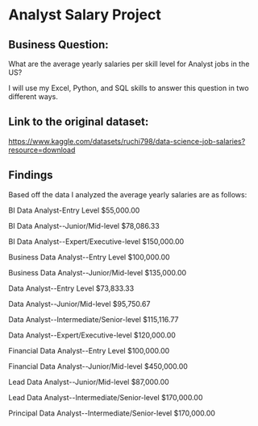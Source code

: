 # Analyst Salary Project

## Business Question:

What are the average yearly salaries per skill level for Analyst jobs in the US?


I will use my Excel, Python, and SQL skills to answer this question in two different ways.

## Link to the original dataset:

https://www.kaggle.com/datasets/ruchi798/data-science-job-salaries?resource=download

## Findings

Based off the data I analyzed the average yearly salaries are as follows:

BI Data Analyst-Entry Level                         $55,000.00

BI Data Analyst--Junior/Mid-level                   $78,086.33

BI Data Analyst--Expert/Executive-level             $150,000.00

Business Data Analyst--Entry Level                  $100,000.00

Business Data Analyst--Junior/Mid-level             $135,000.00

Data Analyst--Entry Level                           $73,833.33

Data Analyst--Junior/Mid-level                      $95,750.67

Data Analyst--Intermediate/Senior-level             $115,116.77

Data Analyst--Expert/Executive-level                $120,000.00

Financial Data Analyst--Entry Level                 $100,000.00

Financial Data Analyst--Junior/Mid-level            $450,000.00

Lead Data Analyst--Junior/Mid-level                 $87,000.00

Lead Data Analyst--Intermediate/Senior-level        $170,000.00

Principal Data Analyst--Intermediate/Senior-level   $170,000.00



